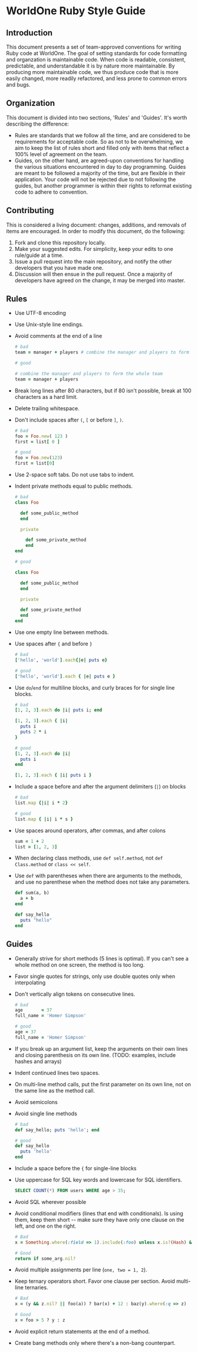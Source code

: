# WorldOne Ruby Style Guide

## Introduction

This document presents a set of team-approved conventions for writing Ruby
code at WorldOne. The goal of setting standards for code formatting and
organzation is maintainable code. When code is readable, consistent,
predictable, and understandable it is by nature more maintainable. By producing
more maintainable code, we thus produce code that is more easily changed, more
readily refactored, and less prone to common errors and bugs.

## Organization

This document is divided into two sections, 'Rules' and
'Guides'. It's worth describing the difference:

* Rules are standards that we follow all the time, and are considered to be
  requirements for acceptable code. So as not to be overwhelming, we aim to keep
  the list of rules short and filled only with items that reflect a 100% level
  of agreement on the team.
* Guides, on the other hand, are agreed-upon conventions for handling the
  various situations encountered in day to day programming. Guides are meant to
  be followed a majority of the time, but are flexible in their application.
  Your code will not be rejected due to not following the guides, but another
  programmer is within their rights to reformat existing code to adhere to
  convention.

## Contributing

This is considered a living document: changes, additions, and removals of items
are encouraged. In order to modify this document, do the following:

1. Fork and clone this repository locally.
2. Make your suggested edits. For simplicity, keep your edits to one rule/guide
   at a time.
3. Issue a pull request into the main repository, and notify the other
   developers that you have made one.
4. Discussion will then ensue in the pull request. Once a majority of
   developers have agreed on the change, it may be merged into master.

## Rules

* Use UTF-8 encoding
* Use Unix-style line endings.
* Avoid comments at the end of a line

  ```Ruby
  # bad
  team = manager + players # combine the manager and players to form the whole team

  # good

  # combine the manager and players to form the whole team
  team = manager + players
  ```

* Break long lines after 80 characters, but if 80 isn't possible, break at 100
  characters as a hard limit.
* Delete trailing whitespace.

* Don't include spaces after `(`, `[` or before `]`, `)`.

  ```Ruby
  # bad
  foo = Foo.new( 123 )
  first = list[ 0 ]

  # good
  foo = Foo.new(123)
  first = list[0]
  ```

* Use 2-space soft tabs. Do not use tabs to indent.
* Indent private methods equal to public methods.

  ```Ruby
  # bad
  class Foo

    def some_public_method
    end

    private

      def some_private_method
      end
  end

  # good

  class Foo

    def some_public_method
    end

    private

    def some_private_method
    end
  end
  ```

* Use one empty line between methods.
* Use spaces after `{` and before `}`

  ```Ruby
  # bad
  ['hello', 'world'].each{|e| puts e}

  # good
  ['hello', 'world'].each { |e| puts e }
  ```

* Use `do`/`end` for multiline blocks, and curly braces for for single line blocks.

  ```Ruby
  # bad
  [1, 2, 3].each do |i| puts i; end

  [1, 2, 3].each { |i|
    puts i
    puts 2 * i
  }

  # good
  [1, 2, 3].each do |i|
    puts i
  end

  [1, 2, 3].each { |i| puts i }
  ```

* Include a space before and after the argument delimiters (`|`) on blocks

  ```Ruby
  # bad
  list.map {|i| i * 2}

  # good
  list.map { |i| i * s }
  ```

* Use spaces around operators, after commas, and after colons

  ```Ruby
  sum = 1 + 2
  list = [1, 2, 3]
  ```

* When declaring class methods, use `def self.method`, not `def Class.method` or `class << self`.
* Use `def` with parentheses when there are arguments to the methods, and use
  no parenthese when the method does not take any parameters.

  ```Ruby
  def sum(a, b)
    a + b
  end

  def say_hello
    puts "hello"
  end
  ```

## Guides

* Generally strive for short methods (5 lines is optimal). If you can't see a
  whole method on one screen, the method is too long.
* Favor single quotes for strings, only use double quotes only when interpolating
* Don't vertically align tokens on consecutive lines.

  ```Ruby
  # bad
  age       = 37
  full_name = 'Homer Simpson'

  # good
  age = 37
  full_name = 'Homer Simpson'
  ```

* If you break up an argument list, keep the arguments on their own lines and
  closing parenthesis on its own line. (TODO: examples, include hashes and arrays)
* Indent continued lines two spaces.
* On multi-line method calls, put the first parameter on its own line, not on
  the same line as the method call.
* Avoid semicolons
* Avoid single line methods

  ```Ruby
  # bad
  def say_hello; puts 'hello'; end

  # good
  def say_hello
    puts 'hello'
  end
  ```

* Include a space before the `{` for single-line blocks
* Use uppercase for SQL key words and lowercase for SQL identifiers.

  ```SQL
  SELECT COUNT(*) FROM users WHERE age > 35;
  ```

* Avoid SQL wherever possible
* Avoid conditional modifiers (lines that end with conditionals). Is using them,
  keep them short -- make sure they have only one clause on the left, and one
  on the right.
  ```ruby
  # Bad
  x = Something.where(:field => 1).include(:foo) unless x.is?(Hash) && bar

  # Good
  return if some_arg.nil?
  ```
* Avoid multiple assignments per line (`one, two = 1, 2`).
* Keep ternary operators short. Favor one clause per section. Avoid multi-line
  ternaries.
  ```ruby
  # Bad
  x = (y && z.nil? || foo(a)) ? bar(x) + 12 : baz(y).where(:q => z)

  # Good
  x = foo > 5 ? y : z
  ```
* Avoid explicit return statements at the end of a method.
* Create bang methods only where there's a non-bang counterpart.

